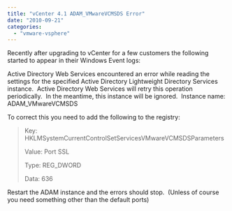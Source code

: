 ```yaml
---
title: "vCenter 4.1 ADAM_VMwareVCMSDS Error"
date: "2010-09-21"
categories: 
  - "vmware-vsphere"
---
```


Recently after upgrading to vCenter for a few customers the following started to appear in their Windows Event logs:

  

Active Directory Web Services encountered an error while reading the settings for the specified Active Directory Lightweight Directory Services instance.  Active Directory Web Services will retry this operation periodically.  In the meantime, this instance will be ignored.  Instance name: ADAM\_VMwareVCMSDS

  

To correct this you need to add the following to the registry:

  

>   
> 
> Key: HKLMSystemCurrentControlSetServicesVMwareVCMSDSParameters
> 
>   
> 
> Value: Port SSL
> 
>   
> 
> Type: REG\_DWORD
> 
>   
> 
> Data: 636

  

Restart the ADAM instance and the errors should stop.  (Unless of course you need something other than the default ports)
